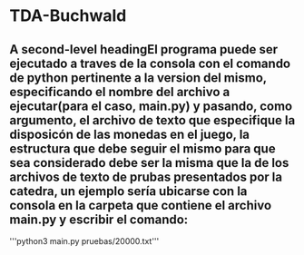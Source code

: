 # TDA-Buchwald
## A second-level headingEl programa puede ser ejecutado a traves de la consola con el comando de python pertinente a la version del mismo, especificando el nombre del archivo a ejecutar(para el caso, main.py) y pasando, como argumento, el archivo de texto que especifique la disposicón de las monedas en el juego, la estructura que debe seguir el mismo para que sea considerado debe ser la misma que la de los archivos de texto de prubas presentados por la catedra, un ejemplo sería ubicarse con la consola en la carpeta que contiene el archivo main.py y escribir el comando:
'''python3 main.py pruebas/20000.txt'''
